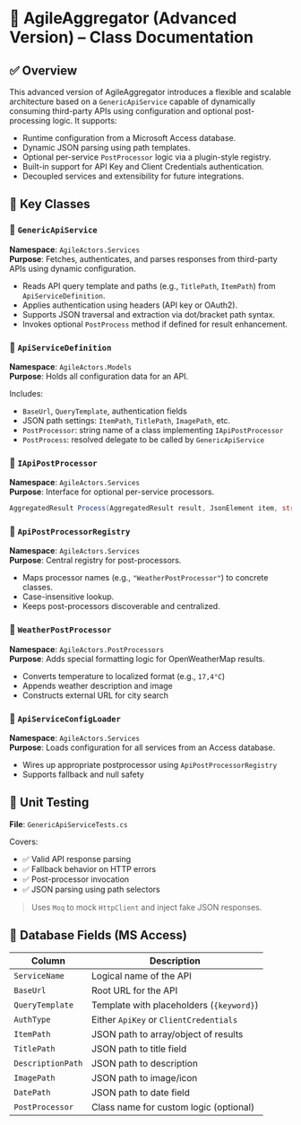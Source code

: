 
# 📘 AgileAggregator (Advanced Version) – Class Documentation

## ✅ Overview

This advanced version of AgileAggregator introduces a flexible and scalable architecture based on a `GenericApiService` capable of dynamically consuming third-party APIs using configuration and optional post-processing logic. It supports:

- Runtime configuration from a Microsoft Access database.
- Dynamic JSON parsing using path templates.
- Optional per-service `PostProcessor` logic via a plugin-style registry.
- Built-in support for API Key and Client Credentials authentication.
- Decoupled services and extensibility for future integrations.

## 📂 Key Classes

### 🔹 `GenericApiService`
**Namespace**: `AgileActors.Services`  
**Purpose**: Fetches, authenticates, and parses responses from third-party APIs using dynamic configuration.

- Reads API query template and paths (e.g., `TitlePath`, `ItemPath`) from `ApiServiceDefinition`.
- Applies authentication using headers (API key or OAuth2).
- Supports JSON traversal and extraction via dot/bracket path syntax.
- Invokes optional `PostProcess` method if defined for result enhancement.

### 🔹 `ApiServiceDefinition`
**Namespace**: `AgileActors.Models`  
**Purpose**: Holds all configuration data for an API.

Includes:
- `BaseUrl`, `QueryTemplate`, authentication fields
- JSON path settings: `ItemPath`, `TitlePath`, `ImagePath`, etc.
- `PostProcessor`: string name of a class implementing `IApiPostProcessor`
- `PostProcess`: resolved delegate to be called by `GenericApiService`

### 🔹 `IApiPostProcessor`
**Namespace**: `AgileActors.Services`  
**Purpose**: Interface for optional per-service processors.
```csharp
AggregatedResult Process(AggregatedResult result, JsonElement item, string keyword);
```

### 🔹 `ApiPostProcessorRegistry`
**Namespace**: `AgileActors.Services`  
**Purpose**: Central registry for post-processors.

- Maps processor names (e.g., `"WeatherPostProcessor"`) to concrete classes.
- Case-insensitive lookup.
- Keeps post-processors discoverable and centralized.

### 🔹 `WeatherPostProcessor`
**Namespace**: `AgileActors.PostProcessors`  
**Purpose**: Adds special formatting logic for OpenWeatherMap results.

- Converts temperature to localized format (e.g., `17,4°C`)
- Appends weather description and image
- Constructs external URL for city search

### 🔹 `ApiServiceConfigLoader`
**Namespace**: `AgileActors.Services`  
**Purpose**: Loads configuration for all services from an Access database.

- Wires up appropriate postprocessor using `ApiPostProcessorRegistry`
- Supports fallback and null safety

## 🧪 Unit Testing

**File**: `GenericApiServiceTests.cs`

Covers:

- ✅ Valid API response parsing
- ✅ Fallback behavior on HTTP errors
- ✅ Post-processor invocation
- ✅ JSON parsing using path selectors

> Uses `Moq` to mock `HttpClient` and inject fake JSON responses.

## 🧩 Database Fields (MS Access)

| Column            | Description                                      |
|-------------------|--------------------------------------------------|
| `ServiceName`     | Logical name of the API                          |
| `BaseUrl`         | Root URL for the API                             |
| `QueryTemplate`   | Template with placeholders (`{keyword}`)         |
| `AuthType`        | Either `ApiKey` or `ClientCredentials`           |
| `ItemPath`        | JSON path to array/object of results             |
| `TitlePath`       | JSON path to title field                         |
| `DescriptionPath` | JSON path to description                         |
| `ImagePath`       | JSON path to image/icon                          |
| `DatePath`        | JSON path to date field                          |
| `PostProcessor`   | Class name for custom logic (optional)           |

